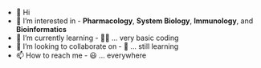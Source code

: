 - 👋 Hi
- 👀 I’m interested in - **Pharmacology**, **System Biology**, **Immunology**, and **Bioinformatics**
- 🌱 I’m currently learning - 😶‍🌫️ ... very basic coding
- 💞️ I’m looking to collaborate on - 🧐 ... still learning
- 📫 How to reach me - 😃 ... everywhere

<!---
lksingagerda/lksingagerda is a ✨ special ✨ repository because its `README.md` (this file) appears on your GitHub profile.
You can click the Preview link to take a look at your changes.
--->
